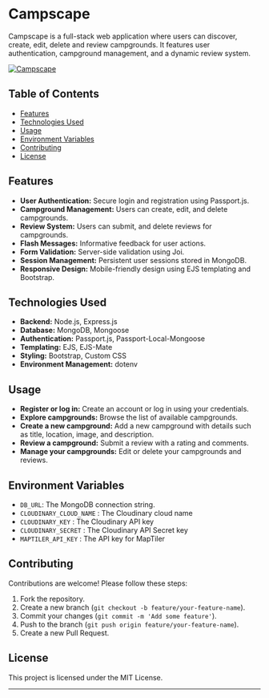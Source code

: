 # Campscape

Campscape is a full-stack web application where users can discover, create, edit, delete and review campgrounds. It features user authentication, campground management, and a dynamic review system.

[![Campscape](https://i.postimg.cc/t4MnPMzr/Screenshot-2024-08-20-151632.png)](https://postimg.cc/yD0NCnt9)

## Table of Contents
- [Features](#features)
- [Technologies Used](#technologies-used)
- [Usage](#usage)
- [Environment Variables](#environment-variables)
- [Contributing](#contributing)
- [License](#license)

## Features

- **User Authentication:** Secure login and registration using Passport.js.
- **Campground Management:** Users can create, edit, and delete campgrounds.
- **Review System:** Users can submit, and delete reviews for campgrounds.
- **Flash Messages:** Informative feedback for user actions.
- **Form Validation:** Server-side validation using Joi.
- **Session Management:** Persistent user sessions stored in MongoDB.
- **Responsive Design:** Mobile-friendly design using EJS templating and Bootstrap.

## Technologies Used

- **Backend:** Node.js, Express.js
- **Database:** MongoDB, Mongoose
- **Authentication:** Passport.js, Passport-Local-Mongoose
- **Templating:** EJS, EJS-Mate
- **Styling:** Bootstrap, Custom CSS
- **Environment Management:** dotenv

## Usage

- **Register or log in:** Create an account or log in using your credentials.
- **Explore campgrounds:** Browse the list of available campgrounds.
- **Create a new campground:** Add a new campground with details such as title, location, image, and description.
- **Review a campground:** Submit a review with a rating and comments.
- **Manage your campgrounds:** Edit or delete your campgrounds and reviews.

## Environment Variables

- `DB_URL`: The MongoDB connection string.
- `CLOUDINARY_CLOUD_NAME` : The Cloudinary cloud name
- `CLOUDINARY_KEY` : The Cloudinary API key
- `CLOUDINARY_SECRET` : The Cloudinary API Secret key
- `MAPTILER_API_KEY` : The API key for MapTiler

## Contributing

Contributions are welcome! Please follow these steps:

1. Fork the repository.
2. Create a new branch (`git checkout -b feature/your-feature-name`).
3. Commit your changes (`git commit -m 'Add some feature'`).
4. Push to the branch (`git push origin feature/your-feature-name`).
5. Create a new Pull Request.

## License

This project is licensed under the MIT License.

---
